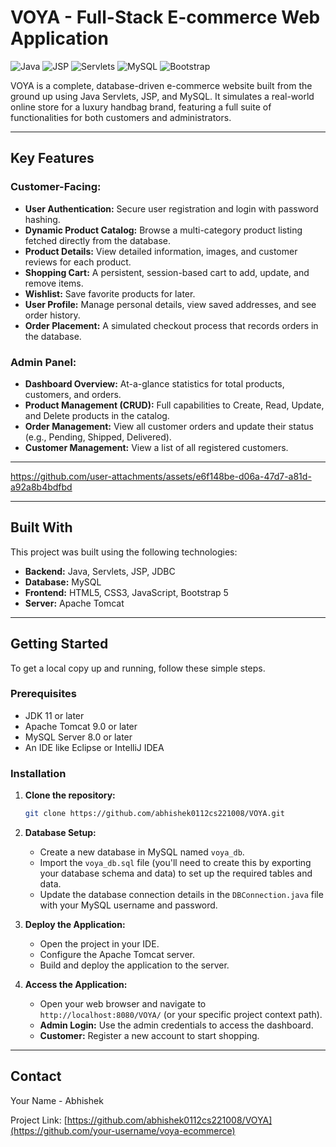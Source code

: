 ﻿# VOYA - Full-Stack E-commerce Web Application

![Java](https://img.shields.io/badge/Java-ED8B00?style=for-the-badge&logo=openjdk&logoColor=white)
![JSP](https://img.shields.io/badge/JSP-007396?style=for-the-badge&logo=java&logoColor=white)
![Servlets](https://img.shields.io/badge/Servlets-007396?style=for-the-badge&logo=java&logoColor=white)
![MySQL](https://img.shields.io/badge/MySQL-4479A1?style=for-the-badge&logo=mysql&logoColor=white)
![Bootstrap](https://img.shields.io/badge/Bootstrap-7952B3?style=for-the-badge&logo=bootstrap&logoColor=white)

VOYA is a complete, database-driven e-commerce website built from the ground up using Java Servlets, JSP, and MySQL. It simulates a real-world online store for a luxury handbag brand, featuring a full suite of functionalities for both customers and administrators.

---
## Key Features

### Customer-Facing:
* **User Authentication:** Secure user registration and login with password hashing.
* **Dynamic Product Catalog:** Browse a multi-category product listing fetched directly from the database.
* **Product Details:** View detailed information, images, and customer reviews for each product.
* **Shopping Cart:** A persistent, session-based cart to add, update, and remove items.
* **Wishlist:** Save favorite products for later.
* **User Profile:** Manage personal details, view saved addresses, and see order history.
* **Order Placement:** A simulated checkout process that records orders in the database.

### Admin Panel:
* **Dashboard Overview:** At-a-glance statistics for total products, customers, and orders.
* **Product Management (CRUD):** Full capabilities to Create, Read, Update, and Delete products in the catalog.
* **Order Management:** View all customer orders and update their status (e.g., Pending, Shipped, Delivered).
* **Customer Management:** View a list of all registered customers.
---



https://github.com/user-attachments/assets/e6f148be-d06a-47d7-a81d-a92a8b4bdfbd



---
## Built With

This project was built using the following technologies:

* **Backend:** Java, Servlets, JSP, JDBC
* **Database:** MySQL
* **Frontend:** HTML5, CSS3, JavaScript, Bootstrap 5
* **Server:** Apache Tomcat

---
## Getting Started

To get a local copy up and running, follow these simple steps.

### Prerequisites

* JDK 11 or later
* Apache Tomcat 9.0 or later
* MySQL Server 8.0 or later
* An IDE like Eclipse or IntelliJ IDEA

### Installation

1.  **Clone the repository:**
    ```sh
    git clone https://github.com/abhishek0112cs221008/VOYA.git
    ```
2.  **Database Setup:**
    * Create a new database in MySQL named `voya_db`.
    * Import the `voya_db.sql` file (you'll need to create this by exporting your database schema and data) to set up the required tables and data.
    * Update the database connection details in the `DBConnection.java` file with your MySQL username and password.

3.  **Deploy the Application:**
    * Open the project in your IDE.
    * Configure the Apache Tomcat server.
    * Build and deploy the application to the server.

4.  **Access the Application:**
    * Open your web browser and navigate to `http://localhost:8080/VOYA/` (or your specific project context path).
    * **Admin Login:** Use the admin credentials to access the dashboard.
    * **Customer:** Register a new account to start shopping.

---
## Contact

Your Name - Abhishek

Project Link: [https://github.com/abhishek0112cs221008/VOYA](https://github.com/your-username/voya-ecommerce)

